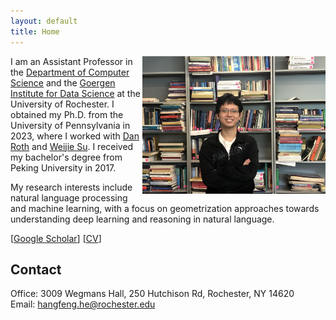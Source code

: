 ```yaml
---
layout: default
title: Home
---
```

<img src="/assets/selfie.jpeg" align="right" height="220" alt="selfie"/> 

I am an Assistant Professor in the [Department of Computer Science](https://www.cs.rochester.edu/) and the [Goergen Institute for Data Science](https://www.sas.rochester.edu/dsc/) at the University of Rochester. I obtained my Ph.D. from the University of Pennsylvania in 2023, where I worked with [Dan Roth](https://www.cis.upenn.edu/~danroth/) and [Weijie Su](http://stat.wharton.upenn.edu/~suw/index.html). I received my bachelor's degree from Peking University in 2017.

My research interests include natural language processing and machine learning, with a focus on geometrization approaches towards understanding deep learning and reasoning in natural language.

\[[Google Scholar](https://scholar.google.com/citations?user=BbpI6QoAAAAJ&hl=en&oi=ao)\] \[[CV](/CV.pdf)\]

## Contact
Office: 3009 Wegmans Hall, 250 Hutchison Rd, Rochester, NY 14620\
Email: hangfeng.he@rochester.edu
